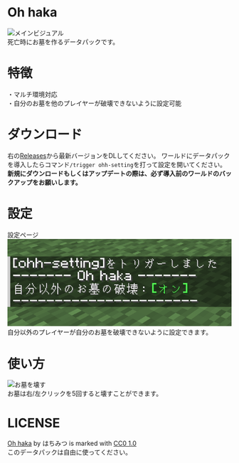 # Oh haka
![メインビジュアル](/mainvisual.webp)  
死亡時にお墓を作るデータパックです。
# 特徴
・マルチ環境対応  
・自分のお墓を他のプレイヤーが破壊できないように設定可能
# ダウンロード
右の[Releases](https://github.com/hatimitsu888/Oh-haka/releases)から最新バージョンをDLしてください。
ワールドにデータパックを導入したらコマンド`/trigger ohh-setting`を打って設定を開いてください。  
**新規にダウンロードもしくはアップデートの際は、必ず導入前のワールドのバックアップをお願いします。**
# 設定
設定ページ  
![設定](/setting.png)  
自分以外のプレイヤーが自分のお墓を破壊できないように設定できます。
# 使い方
![お墓を壊す](/break.webp)  
お墓は右/左クリックを5回すると壊すことができます。
# LICENSE
[Oh haka](https://github.com/hatimitsu888/Oh-haka) by はちみつ is marked with [CC0 1.0](https://creativecommons.org/publicdomain/zero/1.0/)  
このデータパックは自由に使ってください。
